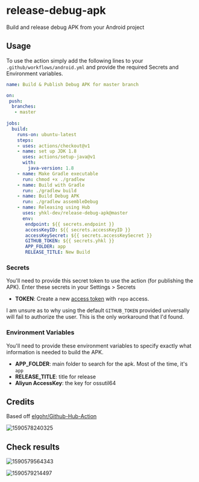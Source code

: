 # release-debug-apk

Build and release debug APK from your Android project

## Usage

To use the action simply add the following lines to your `.github/workflows/android.yml` and provide the required Secrets and Environment variables.

```yaml
name: Build & Publish Debug APK for master branch

on:
 push:
  branches:
   - master
   
jobs:
  build:
    runs-on: ubuntu-latest
    steps:
    - uses: actions/checkout@v1
    - name: set up JDK 1.8
      uses: actions/setup-java@v1
      with:
        java-version: 1.8
    - name: Make Gradle executable
      run: chmod +x ./gradlew
    - name: Build with Gradle
      run: ./gradlew build
    - name: Build Debug APK
      run: ./gradlew assembleDebug
    - name: Releasing using Hub
      uses: yhkl-dev/release-debug-apk@master
      env:
       endpoint: ${{ secrets.endpoint }}
       accessKeyID: ${{ secrets.accessKeyID }}
       accessKeySecret: ${{ secrets.accessKeySecret }}
       GITHUB_TOKEN: ${{ secrets.yhkl }}
       APP_FOLDER: app
       RELEASE_TITLE: New Build
```

### Secrets

You'll need to provide this secret token to use the action (for publishing the APK). Enter these secrets in your Settings > Secrets

- **TOKEN**: Create a new [access token](https://github.com/settings/tokens) with `repo` access.

I am unsure as to why using the default `GITHUB_TOKEN` provided universally will fail to authorize the user. This is the only workaround that I'd found.

### Environment Variables

You'll need to provide these environment variables to specify exactly what information is needed to build the APK.

- **APP_FOLDER**: main folder to search for the apk. Most of the time, it's `app`
- **RELEASE_TITLE**: title for release
- **Aliyun AccessKey**: the key for ossutil64

## Credits

Based off [elgohr/Github-Hub-Action](https://github.com/elgohr/Github-Hub-Action)

![1590578240325](./image/1590578240325.png)

## Check results

![1590579564343](./image/1590579564343.png)

![1590579214497](./image/1590579214497.png)
